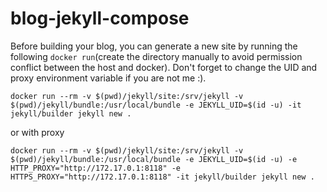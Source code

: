 # blog-jekyll-compose

Before building your blog, you can generate a new site by running the following `docker run`(create the directory manually to avoid permission conflict between the host and docker). Don't forget to change the UID and proxy environment variable if you are not me :).

```
docker run --rm -v $(pwd)/jekyll/site:/srv/jekyll -v $(pwd)/jekyll/bundle:/usr/local/bundle -e JEKYLL_UID=$(id -u) -it jekyll/builder jekyll new .
```
or with proxy
```
docker run --rm -v $(pwd)/jekyll/site:/srv/jekyll -v $(pwd)/jekyll/bundle:/usr/local/bundle -e JEKYLL_UID=$(id -u) -e HTTP_PROXY="http://172.17.0.1:8118" -e HTTPS_PROXY="http://172.17.0.1:8118" -it jekyll/builder jekyll new .
```
